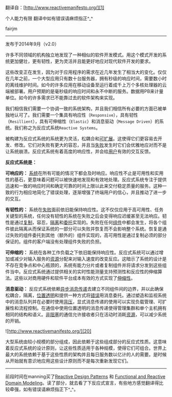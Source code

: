 翻译自：[http://www.reactivemanifesto.org/][1]  

个人能力有限 翻译中如有错误请麻烦指正^_^  

fairjm 


----------
发布于2014年9月（v2.0）  

许多不同领域的机构独立地发现了一种相似的软件开发模式。用这个模式开发的系统更加健壮，更有韧性，更为灵活并且能更好地应对现代软件开发的要求。  
  
这些改变正在发生，因为对于应用程序的需求在近几年发生了相当大的变化。仅仅在几年之前，一个大型应用只有数十台服务器，拥有秒级的响应时间，需要数小时的离线维护时间。如今的许多应用在移动设备至运行着成千上万个多核处理器的云端被部署。用户预期的是毫秒级的响应时间和永不中断的服务。数据用PB来计量单位。如今的许多需求已不能靠过去的软件架构来实现。    

我们相信我们需要一个协调一致的系统架构，并且我们相信所有必要的方面已被单独地认可了。我们需要一个集具有响应性（`Responsive`），具有韧性（`Resillient`），具有可伸缩性（`Elastic`）和消息驱动（`Message Driven`）的系统。我们称之为反应式系统`Reactive Systems`。    

被构建为反应式系统的系统更为灵活，松耦合和[可扩展][2]。这使得它们更容易去开发、修改。它们对失败有更大的容忍，并且当[失败][3]发生时它们会优雅地应对而不是让系统崩溃。反应式系统有着高度的响应性，并会给[用户][4]有效的交互反馈。  
  
**反应式系统是：**   

**可响应的：**  [系统][5]在所有可能的情况下都会及时响应。响应性不止是可用性和实用性的基石，更意味着问题可以被快速地发现和有效地处理。反应式系统专注于提供迅速和一致的响应时间和确定可靠的时间上限以此来交付稳定质量的服务。这种一致的行为相应地简化了错误处理，逐渐增强了终端用户的信心，并且推动了进一步的交互。  

**有韧性的：** 系统在[失败][6]面前依旧能保持响应性。这不仅仅应用于高可用性、任务关键型的系统，任何没有韧性的系统在失败之后会变得响应迟缓甚至无法响应。韧性是通过[复制][7]，容忍，[隔离][8]和[委托][9]实现的。失败在任何[组件][10]中都会发生，将各个组件彼此隔离从而保证系统的一部分可以失败并恢复而不会影响整个系统。恢复是通过失败的组件委托到其他（额外的）组件实现的，高可用性是通过复制必须的部分保证的。组件的客户端没有处理组件失败的负担。  

**可伸缩的：** 系统在各种工作负载之下依旧能保持响应性。反应式系统可以通过增加或减少对输入服务的[资源][11]分配来对输入速度的改变反应。这暗示了系统的设计是不存在竞争点和中心瓶颈的，系统有能力分片或者复制组件并将请求分发到这些组件当中。反应式系统通过提供相关的实时性能测量支持预测性和反应性的伸缩算法。这些以对商用硬件和软件平台成本有效的方式实现了[伸缩性][12]。  

**消息驱动：** 反应式系统依赖[异步][13][消息传递][14]去建立不同组件间的边界，并以此确保松耦合，隔离，[位置透明][15]和提供一种方式将[错误][16]用消息委托。通过塑造和监视系统中的消息队列并在必要时使用[背压][17]，显式消息传递的使用可以实现负载管理、可扩展性和流程控制。在通信中使用位置透明的消息传递使得管理集群和单个主机拥有相同的结构和语义。[非阻塞][18]的通信允许接收者只在活动时消耗[资源][19]，可以减少系统的开销。    

![http://www.reactivemanifesto.org/][20]  

大型系统由较小规模的部分组成，因此依赖于这些组成部分的反应式性质。这意味着反应式系统的设计原则，让这些性质适用于各种规模，使得它们可组合。世界上最大的系统依赖于基于这些性质的架构并且每日服务数以亿计的人的需要。是时候从开始就有意识地应用这些设计原则而不是每次重新发现它们。  

---    
前段时间在manning买了[Reactive Design Patterns][21] 和 [Functional and Reactive Domain Modeling][22]。读了部分，就去看了下反应式宣言，有些地方感觉翻译得比较牵强，如有错误请麻烦指正下^_^。


  [1]: http://www.reactivemanifesto.org/
  [2]: http://www.reactivemanifesto.org/glossary#Scalability
  [3]: http://www.reactivemanifesto.org/glossary#Failure
  [4]: http://www.reactivemanifesto.org/glossary#User
  [5]: http://www.reactivemanifesto.org/glossary#System
  [6]: http://www.reactivemanifesto.org/glossary#Failure
  [7]: http://www.reactivemanifesto.org/glossary#Replication
  [8]: http://www.reactivemanifesto.org/glossary#Isolation
  [9]: http://www.reactivemanifesto.org/glossary#Delegation
  [10]: http://www.reactivemanifesto.org/glossary#Component
  [11]: http://www.reactivemanifesto.org/glossary#Resource
  [12]: http://www.reactivemanifesto.org/glossary#Elasticity
  [13]: http://www.reactivemanifesto.org/glossary#Asynchronous
  [14]: http://www.reactivemanifesto.org/glossary#Message-Driven
  [15]: http://www.reactivemanifesto.org/glossary#Location-Transparency
  [16]: http://www.reactivemanifesto.org/glossary#Failure
  [17]: http://www.reactivemanifesto.org/glossary#Back-Pressure
  [18]: http://www.reactivemanifesto.org/glossary#Non-Blocking
  [19]: http://www.reactivemanifesto.org/glossary#Resource
  [20]: http://www.reactivemanifesto.org/images/reactive-traits.svg
  [21]: http://www.manning.com/kuhn/
  [22]: http://www.manning.com/ghosh2/
